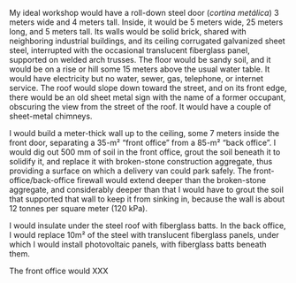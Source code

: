 My ideal workshop would have a roll-down steel door (*cortina
metálica*) 3 meters wide and 4 meters tall.  Inside, it would be 5
meters wide, 25 meters long, and 5 meters tall.  Its walls would be
solid brick, shared with neighboring industrial buildings, and its
ceiling corrugated galvanized sheet steel, interrupted with the
occasional translucent fiberglass panel, supported on welded arch
trusses.  The floor would be sandy soil, and it would be on a rise or
hill some 15 meters above the usual water table.  It would have
electricity but no water, sewer, gas, telephone, or internet service.
The roof would slope down toward the street, and on its front edge,
there would be an old sheet metal sign with the name of a former
occupant, obscuring the view from the street of the roof.  It would
have a couple of sheet-metal chimneys.

I would build a meter-thick wall up to the ceiling, some 7 meters
inside the front door, separating a 35-m² “front office” from a 85-m²
“back office”.  I would dig out 500 mm of soil in the front office,
grout the soil beneath it to solidify it, and replace it with
broken-stone construction aggregate, thus providing a surface on which
a delivery van could park safely.  The front-office/back-office
firewall would extend deeper than the broken-stone aggregate, and
considerably deeper than that I would have to grout the soil that
supported that wall to keep it from sinking in, because the wall is
about 12 tonnes per square meter (120 kPa).

I would insulate under the steel roof with fiberglass batts.  In the
back office, I would replace 10m² of the steel with translucent
fiberglass panels, under which I would install photovoltaic panels,
with fiberglass batts beneath them.

The front office would XXX